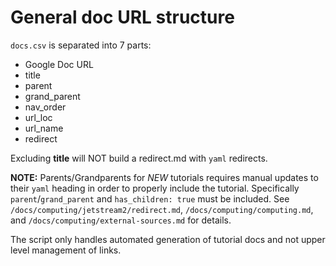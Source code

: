 # General doc URL structure

`docs.csv` is separated into 7 parts:
- Google Doc URL
- title
- parent
- grand_parent
- nav_order
- url_loc
- url_name
- redirect

Excluding **title** will NOT build a redirect.md with `yaml` redirects.


**NOTE:** Parents/Grandparents for *NEW* tutorials requires manual updates to their `yaml` heading in order to properly include the tutorial. Specifically `parent`/`grand_parent` and `has_children: true` must be included. See `/docs/computing/jetstream2/redirect.md`, `/docs/computing/computing.md`, and `/docs/computing/external-sources.md` for details.

The script only handles automated generation of tutorial docs and not upper level management of links.

